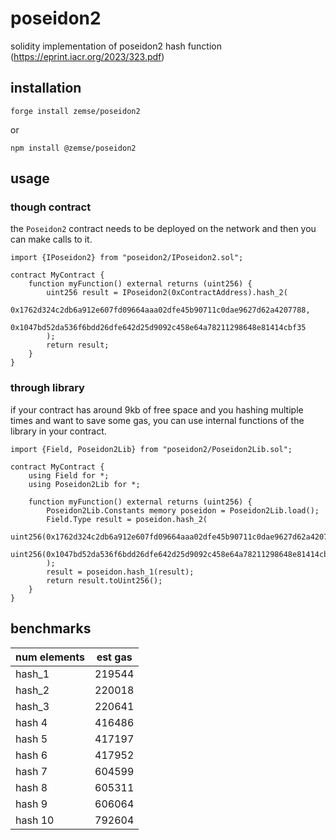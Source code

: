 # poseidon2

solidity implementation of poseidon2 hash function (https://eprint.iacr.org/2023/323.pdf)

## installation

```
forge install zemse/poseidon2
```

or 

```
npm install @zemse/poseidon2
```

## usage

### though contract

the `Poseidon2` contract needs to be deployed on the network and then you can make calls to it.

```solidity
import {IPoseidon2} from "poseidon2/IPoseidon2.sol";

contract MyContract {
    function myFunction() external returns (uint256) {
        uint256 result = IPoseidon2(0xContractAddress).hash_2(
            0x1762d324c2db6a912e607fd09664aaa02dfe45b90711c0dae9627d62a4207788,
            0x1047bd52da536f6bdd26dfe642d25d9092c458e64a78211298648e81414cbf35
        );
        return result;
    }
}
```

### through library

if your contract has around 9kb of free space and you hashing multiple times and want to save some gas, you can use internal functions of the library in your contract.

```solidity
import {Field, Poseidon2Lib} from "poseidon2/Poseidon2Lib.sol";

contract MyContract {
    using Field for *;
    using Poseidon2Lib for *;
    
    function myFunction() external returns (uint256) {
        Poseidon2Lib.Constants memory poseidon = Poseidon2Lib.load();
        Field.Type result = poseidon.hash_2(
            uint256(0x1762d324c2db6a912e607fd09664aaa02dfe45b90711c0dae9627d62a4207788).toField(),
            uint256(0x1047bd52da536f6bdd26dfe642d25d9092c458e64a78211298648e81414cbf35).toField()
        );
        result = poseidon.hash_1(result);
        return result.toUint256();
    }
}
```

## benchmarks

| num elements | est gas   |
|--------------|-----------|
| hash_1       | 219544    |
| hash_2       | 220018    |
| hash_3       | 220641    |
| hash 4       | 416486    |
| hash 5       | 417197    |
| hash 6       | 417952    |
| hash 7       | 604599    |
| hash 8       | 605311    |
| hash 9       | 606064    |
| hash 10      | 792604    |